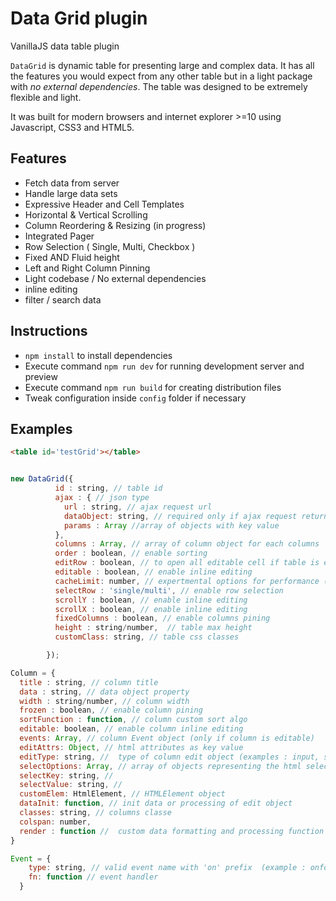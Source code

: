 # Data Grid plugin
VanillaJS data table plugin

`DataGrid` is dynamic table for presenting large and complex data.  It has all the features you would expect from any other table but in a light package with _no external dependencies_. The table was designed to be extremely flexible and light.

It was built for modern browsers and internet explorer >=10 using Javascript, CSS3 and HTML5.


## Features
- Fetch data from server
- Handle large data sets
- Expressive Header and Cell Templates
- Horizontal & Vertical Scrolling
- Column Reordering & Resizing  (in progress)
- Integrated Pager
- Row Selection ( Single, Multi, Checkbox )
- Fixed AND Fluid height
- Left and Right Column Pinning
- Light codebase / No external dependencies
- inline editing
- filter / search data

## Instructions
- `npm install` to install dependencies
- Execute command `npm run dev` for running development server and preview
- Execute command `npm run build` for creating distribution files
- Tweak configuration inside `config` folder if necessary

## Examples 

```html
<table id='testGrid'></table>
```

```Javascript

new DataGrid({
          id : string, // table id
          ajax : { // json type
            url : string, // ajax request url
            dataObject: string, // required only if ajax request return is not the json data array 
            params : Array //array of objects with key value 
          },
          columns : Array, // array of column object for each columns 
          order : boolean, // enable sorting
          editRow : boolean, // to open all editable cell if table is editable when you select a row
          editable : boolean, // enable inline editing
          cacheLimit: number, // expertmental options for performance (keep it default 100)
          selectRow : 'single/multi', // enable row selection
          scrollY : boolean, // enable inline editing
          scrollX : boolean, // enable inline editing
          fixedColumns : boolean, // enable columns pining
          height : string/number,  // table max height
          customClass: string, // table css classes

        });

Column = {
  title : string, // column title
  data : string, // data object property
  width : string/number, // column width
  frozen : boolean, // enable column pining
  sortFunction : function, // column custom sort algo 
  editable: boolean, // enable column inline editing
  events: Array, // column Event object (only if column is editable)
  editAttrs: Object, // html attributes as key value
  editType: string, //  type of column edit object (examples : input, select,radio ...) 
  selectOptions: Array, // array of objects representing the html select options (only if editType = 'select')
  selectKey: string, // 
  selectValue: string, // 
  customElem: HtmlElement, // HTMLElement object
  dataInit: function, // init data or processing of edit object
  classes: string, // columns classe
  colspan: number,  
  render : function //  custom data formatting and processing function
}

Event = {
    type: string, // valid event name with 'on' prefix  (example : onfocus, onchange, oninput ...)
    fn: function // event handler
  }

```


